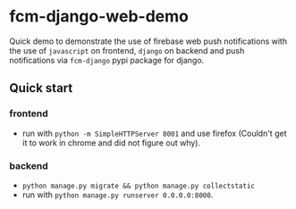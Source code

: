 # fcm-django-web-demo

Quick demo to demonstrate the use of firebase web push notifications with the use of `javascript` on frontend, `django` on backend and push notifications via `fcm-django` pypi package for django.

## Quick start

### frontend
  - run with `python -m SimpleHTTPServer 8001` and use firefox (Couldn't get it to work in chrome and did not figure out why).

### backend
  - `python manage.py migrate && python manage.py collectstatic`
  - run with `python manage.py runserver 0.0.0.0:8000`.

